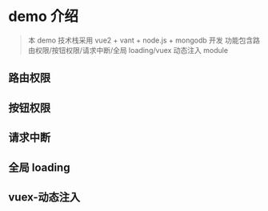 # demo 介绍

> 本 demo 技术栈采用 vue2 + vant + node.js + mongodb 开发
> 功能包含路由权限/按钮权限/请求中断/全局 loading/vuex 动态注入 module

## 路由权限

## 按钮权限

## 请求中断

## 全局 loading

## vuex-动态注入
